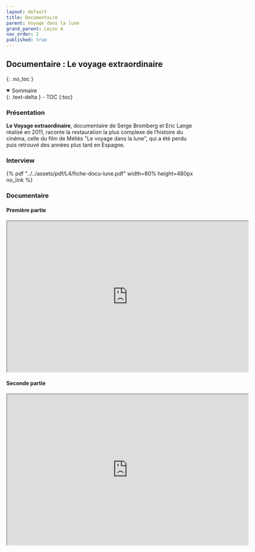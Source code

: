 ```yaml
---
layout: default
title: Documentaire
parent: Voyage dans la lune
grand_parent: Leçon 4
nav_order: 2
published: true
---
```

## Documentaire : Le voyage extraordinaire
{: .no_toc }

<details open markdown="block">
  <summary>
    Sommaire
  </summary>
  {: .text-delta }
- TOC
{:toc}
</details>

### Présentation

**Le Voyage extraordinaire**, documentaire de Serge Bromberg et Eric Lange réalisé en 2011, raconte la restauration la plus complexe de l’histoire du cinéma, celle du film de Méliès "Le voyage dans la lune", qui a été perdu puis retrouvé des années plus tard en Espagne.

### Interview

{% pdf "../../assets/pdf/L4/fiche-docu-lune.pdf" width=80% height=480px no_link %}

### Documentaire

#### Première partie

<iframe src="https://drive.google.com/file/d/14OsABYcXhzdoLSmf_VRHl-tZKlkqo4Ew/preview" width="640" height="400" allow="autoplay"></iframe>

#### Seconde partie

<iframe src="https://drive.google.com/file/d/14RRb86ee7goUfZks3H64zgh6kHdRzd1z/preview" width="640" height="400" allow="autoplay"></iframe>